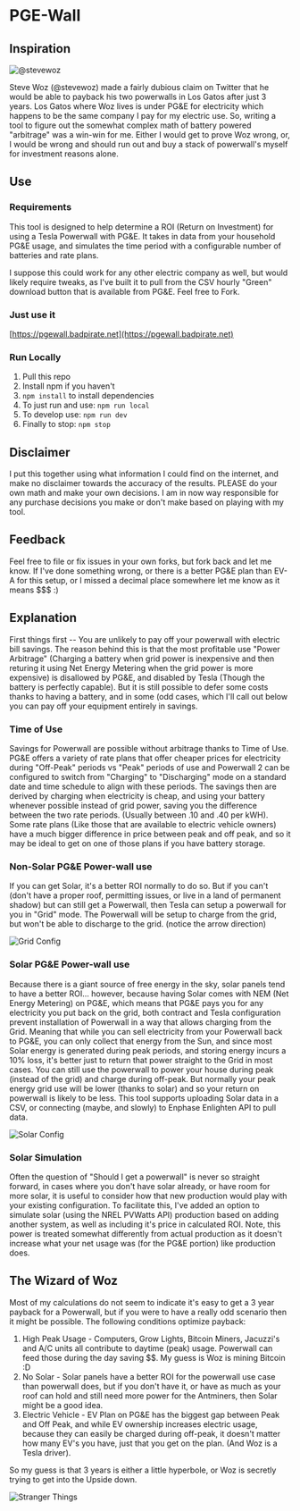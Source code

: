 # PGE-Wall

## Inspiration

![@stevewoz](https://i.imgur.com/2UsFfs7.png)

Steve Woz (@stevewoz) made a fairly dubious claim on Twitter that he would be able to payback his two powerwalls in Los Gatos after just 3 years.  Los Gatos where Woz lives is under PG&E for electricity which happens to be the same company I pay for my electric use.  So, writing a tool to figure out the somewhat complex math of battery powered "arbitrage" was a win-win for me.  Either I would get to prove Woz wrong, or, I would be wrong and should run out and buy a stack of powerwall's myself for investment reasons alone.

## Use

### Requirements

This tool is designed to help determine a ROI (Return on Investment) for using a Tesla Powerwall with PG&E.  It takes in data from your household PG&E usage, and simulates the time period with a configurable number of batteries and rate plans.

I suppose this could work for any other electric company as well, but would likely require tweaks, as I've built it to pull from the CSV hourly "Green" download button that is available from PG&E.  Feel free to Fork.

### Just use it

[https://pgewall.badpirate.net](https://pgewall.badpirate.net)

### Run Locally

1. Pull this repo
1. Install npm if you haven't
1. `npm install` to install dependencies
2. To just run and use: `npm run local`
3. To develop use: `npm run dev`
4. Finally to stop: `npm stop`

## Disclaimer

I put this together using what information I could find on the internet, and make no disclaimer towards the accuracy of the results.  PLEASE do your own math and make your own decisions.  I am in now way responsible for any purchase decisions you make or don't make based on playing with my tool.

## Feedback

Feel free to file or fix issues in your own forks, but fork back and let me know.  If I've done something wrong, or there is a better PG&E plan than EV-A for this setup, or I missed a decimal place somewhere let me know as it means $$$ :)

## Explanation

First things first -- You are unlikely to pay off your powerwall with electric bill savings.  The reason behind this is that the most profitable use "Power Arbitrage" (Charging a battery when grid power is inexpensive and then returing it using Net Energy Metering when the grid power is more expensive) is disallowed by PG&E, and disabled by Tesla (Though the battery is perfectly capable).  But it is still possible to defer some costs thanks to having a battery, and in some (odd cases, which I'll call out below you can pay off your equipment entirely in savings.

### Time of Use

Savings for Powerwall are possible without arbitrage thanks to Time of Use.  PG&E offers a variety of rate plans that offer cheaper prices for electricity during "Off-Peak" periods vs "Peak" periods of use and Powerwall 2 can be configured to switch from "Charging" to "Discharging" mode on a standard date and time schedule to align with these periods.  The savings then are derived by charging when electricity is cheap, and using your battery whenever possible instead of grid power, saving you the difference between the two rate periods.  (Usually between .10 and .40 per kWH).  Some rate plans (Like those that are available to electric vehicle owners) have a much bigger difference in price between peak and off peak, and so it may be ideal to get on one of those plans if you have battery storage.

### Non-Solar PG&E Power-wall use

 If you can get Solar, it's a better ROI normally to do so.  But if you can't (don't have a proper roof, permitting issues, or live in a land of permanent shadow) but can still get a Powerwall, then Tesla can setup a powerwall for you in "Grid" mode.  The Powerwall will be setup to charge from the grid, but won't be able to discharge to the grid. (notice the arrow direction)

 ![Grid Config](https://i.imgur.com/ZwNu3KM.png)

### Solar PG&E Power-wall use

Because there is a giant source of free energy in the sky, solar panels tend to have a better ROI... however, because having Solar comes with NEM (Net Energy Metering) on PG&E, which means that PG&E pays you for any electricity you put back on the grid, both contract and Tesla configuration prevent installation of Powerwall in a way that allows charging from the Grid.  Meaning that while you can sell electricity from your Powerwall back to PG&E, you can only collect that energy from the Sun, and since most Solar energy is generated during peak periods, and storing energy incurs a 10% loss, it's better just to return that power straight to the Grid in most cases.  You can still use the powerwall to power your house during peak (instead of the grid) and charge during off-peak.  But normally your peak energy grid use will be lower (thanks to solar) and so your return on powerwall is likely to be less.  This tool supports uploading Solar data in a CSV, or connecting (maybe, and slowly) to Enphase Enlighten API to pull data.

![Solar Config](https://i.imgur.com/yeHz89V.png)

### Solar Simulation

Often the question of "Should I get a powerwall" is never so straight forward, in cases where you don't have solar already, or have room for more solar, it is useful to consider how that new production would play with your existing configuration. To facilitate this, I've added an option to simulate solar (using the NREL PVWatts API) production based on adding another system, as well as including it's price in calculated ROI.  Note, this power is treated somewhat differently from actual production as it doesn't increase what your net usage was (for the PG&E portion) like production does.

## The Wizard of Woz

Most of my calculations do not seem to indicate it's easy to get a 3 year payback for a Powerwall, but if you were to have a really odd scenario then it might be possible.  The following conditions optimize payback:

1. High Peak Usage - Computers, Grow Lights, Bitcoin Miners, Jacuzzi's and A/C units all contribute to daytime (peak) usage.  Powerwall can feed those during the day saving $$.  My guess is Woz is mining Bitcoin :D
1. No Solar - Solar panels have a better ROI for the powerwall use case than powerwall does, but if you don't have it, or have as much as your roof can hold and still need more power for the Antminers, then Solar might be a good idea.
1. Electric Vehicle - EV Plan on PG&E has the biggest gap between Peak and Off Peak, and while EV ownership increases electric usage, because they can easily be charged during off-peak, it doesn't matter how many EV's you have, just that you get on the plan.  (And Woz is a Tesla driver).

So my guess is that 3 years is either a little hyperbole, or Woz is secretly trying to get into the Upside down.

![Stranger Things](https://i.imgur.com/XeFLx3K.jpg)
